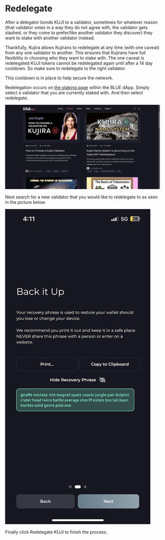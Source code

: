 # Redelegate

After a delegator bonds KUJI to a validator, sometimes for whatever reason (that validator votes in a way they do not agree with, the validator gets slashed, or they come to prefer/like another validator they discover) they want to stake with another validator instead.

Thankfully, Kujira allows Kujirans to redelegate at any time (with one caveat) from any one validator to another. This ensures that Kujirans have full flexibility in choosing who they want to stake with. The one caveat is redelegated KUJI tokens cannot be redelegated again until after a 14 day cooldown. So make sure to redelegate to the right validator.&#x20;

This cooldown is in place to help secure the network.

Redelegation occurs on [the staking page](../../dapps-and-infrastructure/blue/stake.md) within the BLUE dApp. Simply select a validator that you are currently staked with. And then select redelegate.

<img src="../../.gitbook/assets/image (1) (1) (1).png" alt="" data-size="original">

Next search for a new validator that you would like to redelegate to as seen in the picture below&#x20;

![](<../../.gitbook/assets/image (7).png>)

Finally click Redelegate KUJI to finish the process.&#x20;
